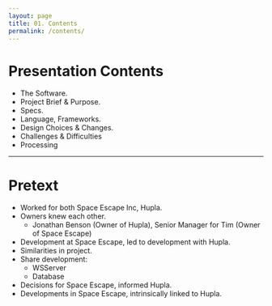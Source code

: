 ```yaml
---
layout: page
title: 01. Contents
permalink: /contents/
---
```

# Presentation Contents
* The Software.
* Project Brief & Purpose.
* Specs.
* Language, Frameworks.
* Design Choices & Changes.
* Challenges & Difficulties
* Processing

***

# Pretext
* Worked for both Space Escape Inc, Hupla.
* Owners knew each other.
    * Jonathan Benson (Owner of Hupla), Senior Manager for Tim (Owner of Space Escape)
* Development at Space Escape, led to development with Hupla.
* Similarities in project.
* Share development:
    * WSServer
    * Database
* Decisions for Space Escape, informed Hupla.
* Developments in Space Escape, intrinsically linked to Hupla.